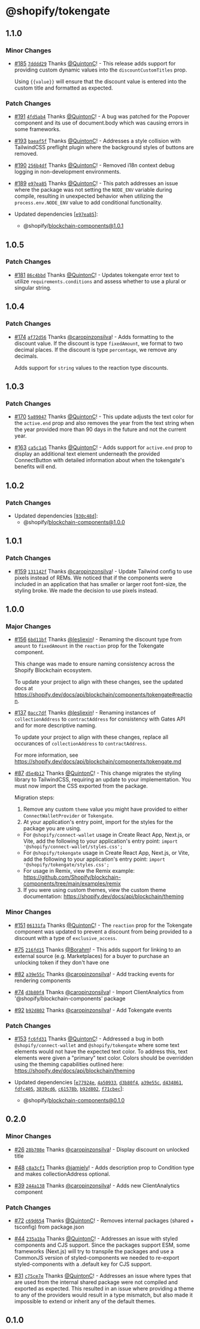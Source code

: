 # @shopify/tokengate

## 1.1.0

### Minor Changes

- [#185](https://github.com/Shopify/blockchain-components/pull/185) [`7dddd29`](https://github.com/Shopify/blockchain-components/commit/7dddd29c8a22b89161f12c339f4f919a7e401929) Thanks [@QuintonC](https://github.com/QuintonC)! - This release adds support for providing custom dynamic values into the `discountCustomTitles` prop.

  Using `{{value}}` will ensure that the discount value is entered into the custom title and formatted as expected.

### Patch Changes

- [#191](https://github.com/Shopify/blockchain-components/pull/191) [`4fd5ab4`](https://github.com/Shopify/blockchain-components/commit/4fd5ab434d99e65c1902789be77f1728a77ce8be) Thanks [@QuintonC](https://github.com/QuintonC)! - A bug was patched for the Popover component and its use of document.body which was causing errors in some frameworks.

- [#193](https://github.com/Shopify/blockchain-components/pull/193) [`baeaf5f`](https://github.com/Shopify/blockchain-components/commit/baeaf5f39fa6f68bf9d09505d12097f89588f88a) Thanks [@QuintonC](https://github.com/QuintonC)! - Addresses a style collision with TailwindCSS preflight plugin where the background styles of buttons are removed.

- [#190](https://github.com/Shopify/blockchain-components/pull/190) [`256b4df`](https://github.com/Shopify/blockchain-components/commit/256b4dfb0b221b167ba93589add3c7d48cb39e8a) Thanks [@QuintonC](https://github.com/QuintonC)! - Removed i18n context debug logging in non-development environments.

- [#189](https://github.com/Shopify/blockchain-components/pull/189) [`e97ea85`](https://github.com/Shopify/blockchain-components/commit/e97ea85ed00311c7cea932beecfa8d7279346d61) Thanks [@QuintonC](https://github.com/QuintonC)! - This patch addresses an issue where the package was not setting the `NODE_ENV` variable during compile, resulting in unexpected behavior when utilizing the `process.env.NODE_ENV` value to add conditional functionality.

- Updated dependencies [[`e97ea85`](https://github.com/Shopify/blockchain-components/commit/e97ea85ed00311c7cea932beecfa8d7279346d61)]:
  - @shopify/blockchain-components@1.0.1

## 1.0.5

### Patch Changes

- [#181](https://github.com/Shopify/blockchain-components/pull/181) [`86c4bbd`](https://github.com/Shopify/blockchain-components/commit/86c4bbd273c81964110c1f58ff07ee8484f63512) Thanks [@QuintonC](https://github.com/QuintonC)! - Updates tokengate error text to utilize `requirements.conditions` and assess whether to use a plural or singular string.

## 1.0.4

### Patch Changes

- [#174](https://github.com/Shopify/blockchain-components/pull/174) [`af72d56`](https://github.com/Shopify/blockchain-components/commit/af72d56cb52cf686643674406e61f0f839cfcd1a) Thanks [@caropinzonsilva](https://github.com/caropinzonsilva)! - Adds formatting to the discount value. If the discount is type `fixedAmount`, we format to two decimal places. If the discount is type `percentage`, we remove any decimals.

  Adds support for `string` values to the reaction type discounts.

## 1.0.3

### Patch Changes

- [#170](https://github.com/Shopify/blockchain-components/pull/170) [`5a89047`](https://github.com/Shopify/blockchain-components/commit/5a89047f85688c6d4387b44ab01df2b9ac4e44a9) Thanks [@QuintonC](https://github.com/QuintonC)! - This update adjusts the text color for the `active.end` prop and also removes the year from the text string when the year provided more than 90 days in the future and not the current year.

- [#163](https://github.com/Shopify/blockchain-components/pull/163) [`ca5c1a5`](https://github.com/Shopify/blockchain-components/commit/ca5c1a57568fa83441da2039be18cb8257a7d60f) Thanks [@QuintonC](https://github.com/QuintonC)! - Adds support for `active.end` prop to display an additional text element underneath the provided ConnectButton with detailed information about when the tokengate's benefits will end.

## 1.0.2

### Patch Changes

- Updated dependencies [[`930c48d`](https://github.com/Shopify/blockchain-components/commit/930c48d9562ec74092a5cc83475416595e80f619)]:
  - @shopify/blockchain-components@1.0.0

## 1.0.1

### Patch Changes

- [#159](https://github.com/Shopify/blockchain-components/pull/159) [`131142f`](https://github.com/Shopify/blockchain-components/commit/131142fb33640687b8c8e8aa749a1d1d20440491) Thanks [@caropinzonsilva](https://github.com/caropinzonsilva)! - Update Tailwind config to use pixels instead of REMs. We noticed that if the components were included in an application that has smaller or larger root font-size, the styling broke. We made the decision to use pixels instead.

## 1.0.0

### Major Changes

- [#156](https://github.com/Shopify/blockchain-components/pull/156) [`6bd11bf`](https://github.com/Shopify/blockchain-components/commit/6bd11bf77f769865c8978b53e0f021ff1a6a8a63) Thanks [@lesliexin](https://github.com/lesliexin)! - Renaming the discount type from `amount` to `fixedAmount` in the `reaction` prop for the Tokengate component.

  This change was made to ensure naming consistency across the Shopify Blockchain ecosystem.

  To update your project to align with these changes, see the updated docs at https://shopify.dev/docs/api/blockchain/components/tokengate#reaction.

- [#137](https://github.com/Shopify/blockchain-components/pull/137) [`0acc7df`](https://github.com/Shopify/blockchain-components/commit/0acc7df6cacd265d70e5b9075f8d5446388bd5a6) Thanks [@lesliexin](https://github.com/lesliexin)! - Renaming instances of `collectionAddress` to `contractAddress` for consistency with Gates API and for more descriptive naming.

  To update your project to align with these changes, replace all occurances of `collectionAddress` to `contractAddress`.

  For more information, see https://shopify.dev/docs/api/blockchain/components/tokengate.md

- [#87](https://github.com/Shopify/blockchain-components/pull/87) [`d5e4b12`](https://github.com/Shopify/blockchain-components/commit/d5e4b126ffaa1ee7567e4750bb9cb5148de96472) Thanks [@QuintonC](https://github.com/QuintonC)! - This change migrates the styling library to TailwindCSS, requiring an update to your implementation. You must now import the CSS exported from the package.

  Migration steps:

  1. Remove any custom `theme` value you might have provided to either `ConnectWalletProvider` or `Tokengate`.
  2. At your application's entry point, import for the styles for the package you are using.

  - For `@shopify/connect-wallet` usage in Create React App, Next.js, or Vite, add the following to your application's entry point: `import '@shopify/connect-wallet/styles.css';`
  - For `@shopify/tokengate` usage in Create React App, Next.js, or Vite, add the following to your application's entry point: `import '@shopify/tokengate/styles.css';`
  - For usage in Remix, view the Remix example: https://github.com/Shopify/blockchain-components/tree/main/examples/remix

  3. If you were using custom themes, view the custom theme documentation: https://shopify.dev/docs/api/blockchain/theming

### Minor Changes

- [#151](https://github.com/Shopify/blockchain-components/pull/151) [`06131fa`](https://github.com/Shopify/blockchain-components/commit/06131fa4cfc2b2d0431333c053c7e4bf1e14a8c2) Thanks [@QuintonC](https://github.com/QuintonC)! - The `reaction` prop for the Tokengate component was updated to prevent a discount from being provided to a discount with a type of `exclusive_access`.

- [#75](https://github.com/Shopify/blockchain-components/pull/75) [`216fd15`](https://github.com/Shopify/blockchain-components/commit/216fd1548cb0af875b91bddb9e6f1e4aa19f4441) Thanks [@Borahm](https://github.com/Borahm)! - This adds support for linking to an external source (e.g. Marketplaces) for a buyer to purchase an unlocking token if they don't have one

- [#82](https://github.com/Shopify/blockchain-components/pull/82) [`a39e55c`](https://github.com/Shopify/blockchain-components/commit/a39e55c8a7a58f36693212bf36b1a37a3a0462be) Thanks [@caropinzonsilva](https://github.com/caropinzonsilva)! - Add tracking events for rendering components

- [#74](https://github.com/Shopify/blockchain-components/pull/74) [`d3b80f4`](https://github.com/Shopify/blockchain-components/commit/d3b80f40d2f7f667d02d08507abe25f8234a18f1) Thanks [@caropinzonsilva](https://github.com/caropinzonsilva)! - Import ClientAnalytics from '@shopify/blockchain-components' package

- [#92](https://github.com/Shopify/blockchain-components/pull/92) [`b92d802`](https://github.com/Shopify/blockchain-components/commit/b92d80233316afe8eb9549f54724e0b89059936d) Thanks [@caropinzonsilva](https://github.com/caropinzonsilva)! - Add Tokengate events

### Patch Changes

- [#153](https://github.com/Shopify/blockchain-components/pull/153) [`fc6fd31`](https://github.com/Shopify/blockchain-components/commit/fc6fd31cca13821309f5c4c767080e4391f8c64f) Thanks [@QuintonC](https://github.com/QuintonC)! - Addressed a bug in both `@shopify/connect-wallet` and `@shopify/tokengate` where some text elements would not have the expected text color. To address this, text elements were given a "primary" text color. Colors should be overridden using the theming capabilities outlined here: https://shopify.dev/docs/api/blockchain/theming

- Updated dependencies [[`e77924e`](https://github.com/Shopify/blockchain-components/commit/e77924e247f45efe331b540aca22b62d4e700999), [`4a50933`](https://github.com/Shopify/blockchain-components/commit/4a5093341f0c97db94b96974b65a86bfda84c4c4), [`d3b80f4`](https://github.com/Shopify/blockchain-components/commit/d3b80f40d2f7f667d02d08507abe25f8234a18f1), [`a39e55c`](https://github.com/Shopify/blockchain-components/commit/a39e55c8a7a58f36693212bf36b1a37a3a0462be), [`d434861`](https://github.com/Shopify/blockchain-components/commit/d43486128778301dfdb62ed68ca6f899fa267e2e), [`fdfc405`](https://github.com/Shopify/blockchain-components/commit/fdfc40547d68f0165c57c6ed9c591584c1dc494a), [`3839cd6`](https://github.com/Shopify/blockchain-components/commit/3839cd6293d239549688cff640b61a8045501be9), [`c61578b`](https://github.com/Shopify/blockchain-components/commit/c61578b4898754ea740130529a2e063beee04853), [`b92d802`](https://github.com/Shopify/blockchain-components/commit/b92d80233316afe8eb9549f54724e0b89059936d), [`f71cbec`](https://github.com/Shopify/blockchain-components/commit/f71cbec2bda512b71cab80e5ac21266c695444f7)]:
  - @shopify/blockchain-components@0.1.0

## 0.2.0

### Minor Changes

- [#26](https://github.com/Shopify/blockchain-components/pull/26) [`28b708e`](https://github.com/Shopify/blockchain-components/commit/28b708e19a8e4bfb700e77f0361a9c9e8581c759) Thanks [@caropinzonsilva](https://github.com/caropinzonsilva)! - Display discount on unlocked title

- [#48](https://github.com/Shopify/blockchain-components/pull/48) [`c8a3cf1`](https://github.com/Shopify/blockchain-components/commit/c8a3cf16955e090e7c74c1641640d613d7ec4f44) Thanks [@jamiely](https://github.com/jamiely)! - Adds description prop to Condition type and makes collectionAddress optional.

- [#39](https://github.com/Shopify/blockchain-components/pull/39) [`244a138`](https://github.com/Shopify/blockchain-components/commit/244a138c50cd3230c01ca7f097e4b0bc26e48bfd) Thanks [@caropinzonsilva](https://github.com/caropinzonsilva)! - Adds new ClientAnalytics component

### Patch Changes

- [#72](https://github.com/Shopify/blockchain-components/pull/72) [`c69d654`](https://github.com/Shopify/blockchain-components/commit/c69d654fd46d72ee53c8775dc254d3888670aaed) Thanks [@QuintonC](https://github.com/QuintonC)! - Removes internal packages (shared + tsconfig) from package.json

- [#44](https://github.com/Shopify/blockchain-components/pull/44) [`235a1ba`](https://github.com/Shopify/blockchain-components/commit/235a1baec8900cd1d6ea92c5e3ee08c17e8309b0) Thanks [@QuintonC](https://github.com/QuintonC)! - Addresses an issue with styled components and CJS support. Since the packages support ESM, some frameworks (Next.js) will try to transpile the packages and use a CommonJS version of styled-components we needed to re-export styled-components with a .default key for CJS support.

- [#31](https://github.com/Shopify/blockchain-components/pull/31) [`c75ce7e`](https://github.com/Shopify/blockchain-components/commit/c75ce7eb002a1eec43cd5939eebd75d749e0f4d8) Thanks [@QuintonC](https://github.com/QuintonC)! - Addresses an issue where types that are used from the internal shared package were not compiled and exported as expected. This resulted in an issue where providing a theme to any of the providers would result in a type mismatch, but also made it impossible to extend or inherit any of the default themes.

## 0.1.0
